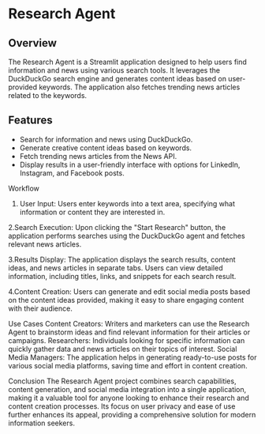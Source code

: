# Research Agent

## Overview
The Research Agent is a Streamlit application designed to help users find information and news using various search tools. 
It leverages the DuckDuckGo search engine and generates content ideas based on user-provided keywords. 
The application also fetches trending news articles related to the keywords.

## Features
- Search for information and news using DuckDuckGo.
- Generate creative content ideas based on keywords.
- Fetch trending news articles from the News API.
- Display results in a user-friendly interface with options for LinkedIn, Instagram, and Facebook posts.

Workflow
1. User Input:
Users enter keywords into a text area, specifying what information or content they are interested in.


2.Search Execution:
Upon clicking the "Start Research" button, the application performs searches using the DuckDuckGo agent and fetches relevant news articles.


3.Results Display:
The application displays the search results, content ideas, and news articles in separate tabs. Users can view detailed information, including titles, links, and snippets for each search result.


4.Content Creation:
Users can generate and edit social media posts based on the content ideas provided, making it easy to share engaging content with their audience.


Use Cases
Content Creators: Writers and marketers can use the Research Agent to brainstorm ideas and find relevant information for their articles or campaigns.
Researchers: Individuals looking for specific information can quickly gather data and news articles on their topics of interest.
Social Media Managers: The application helps in generating ready-to-use posts for various social media platforms, saving time and effort in content creation.


Conclusion
The Research Agent project combines search capabilities, content generation, and social media integration into a single application, making it a valuable tool for anyone looking to enhance their research and content creation processes. 
Its focus on user privacy and ease of use further enhances its appeal, providing a comprehensive solution for modern information seekers.

